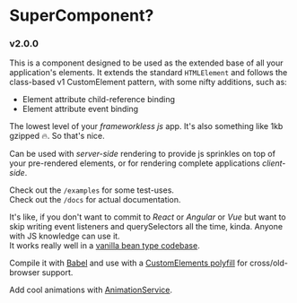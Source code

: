 # SuperComponent?
### v2.0.0

This is a component designed to be used as the extended base of all your
application's elements.
It extends the standard `HTMLElement` and follows the class-based v1 CustomElement pattern, with some nifty additions,
such as:

- Element attribute child-reference binding
- Element attribute event binding

The lowest level of your _frameworkless js_ app. It's also something like 1kb gzipped 🔥. So that's nice.

Can be used with _server-side_ rendering to provide js sprinkles on top of your pre-rendered elements, or for rendering complete applications _client-side_.

Check out the `/examples` for some test-uses.  
Check out the `/docs` for actual documentation.  

It's like, if you don't want to commit to _React_ or _Angular_ or _Vue_ but want to skip writing event listeners and querySelectors all the time, kinda.
Anyone with JS knowledge can use it.  
It works really well in a [vanilla bean type codebase](https://github.com/wiledal/vanilla-bean).

Compile it with [Babel](https://babeljs.io/) and use with a [CustomElements polyfill](https://github.com/WebReflection/document-register-element) for cross/old-browser support.

Add cool animations with [AnimationService](https://github.com/wiledal/animation-service).
